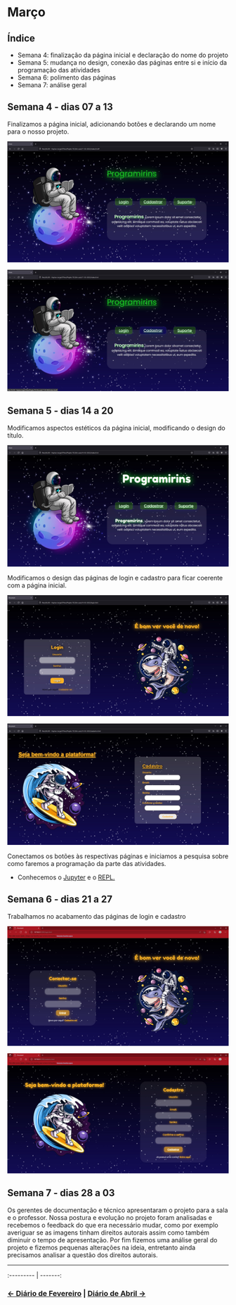 # Março

## Índice
- Semana 4: finalização da página inicial e declaração do nome do projeto
- Semana 5: mudança no design, conexão das páginas entre si e início da programação das atividades
- Semana 6: polimento das páginas
- Semana 7: análise geral

## Semana 4 - dias 07 a 13
Finalizamos a página inicial, adicionando botões e declarando um nome para o nosso projeto.

![SitePaginaInicial3](./Imagens/Mar_01.jpg)

![SitePaginaInicial3.1](./Imagens/Mar_01.1.jpg)

## Semana 5 - dias 14 a 20
Modificamos aspectos estéticos da página inicial, modificando o design do título.

![SitePaginaInicial3.2](./Imagens/Mar_02.jpg)

Modificamos o design das páginas de login e cadastro para ficar coerente com a página inicial.

![SitePaginaLogin](./Imagens/Mar_03.jpg)

![SitePaginaCadastro](./Imagens/Mar_04.jpg)

Conectamos os botões às respectivas páginas e iniciamos a pesquisa sobre como faremos a programação da parte das atividades.
- Conhecemos o [Jupyter](https://jupyter.org/) e o [REPL.](https://en.wikipedia.org/wiki/Read%E2%80%93eval%E2%80%93print_loop)

## Semana 6 - dias 21 a 27
Trabalhamos no acabamento das páginas de login e cadastro

![SitePaginaLogin2](./Imagens/Mar_03.2.jpg)

![SitePaginaCadastro2](./Imagens/Mar_04.2.jpg)

## Semana 7 - dias 28 a 03
Os gerentes de documentação e técnico apresentaram o projeto para a sala e o professor. Nossa postura e evolução no projeto foram analisadas e recebemos o feedback do que era necessário mudar, como por exemplo averiguar se as imagens tinham direitos autorais assim como também diminuir o tempo de apresentação. Por fim fizemos uma análise geral do projeto e fizemos pequenas alterações na ideia, entretanto ainda precisamos analisar a questão dos direitos autorais.

--- 

:--------- | -------:
### [← Diário de Fevereiro](https://github.com/NatanPolsak/Programirins-by-VP/blob/main/diario/Fevereiro.md) | [Diário de Abril →](https://github.com/NatanPolsak/Programirins-by-VP/blob/main/diario/Abril.md)
